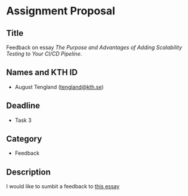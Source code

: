 # Assignment Proposal

## Title

Feedback on essay *The Purpose and Advantages of Adding Scalability Testing to Your CI/CD Pipeline*.

## Names and KTH ID

  - August Tengland (tengland@kth.se)

## Deadline

- Task 3

## Category

- Feedback

## Description

I would like to sumbit a feedback to [this essay](https://github.com/KTH/devops-course/pull/2327)